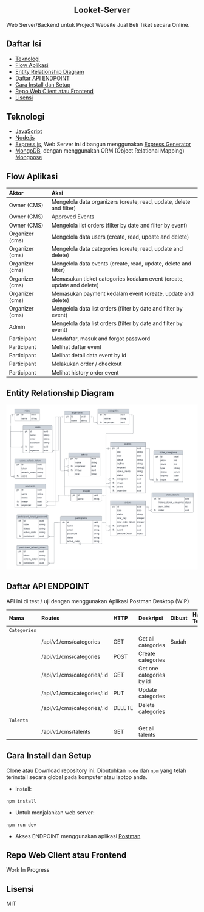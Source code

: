 <h2 align="center">Looket-Server</h2>

Web Server/Backend untuk Project Website Jual Beli Tiket secara Online.

## Daftar Isi

- [Teknologi](#teknologi)
- [Flow Aplikasi](#flow-aplikasi)
- [Entity Relationship Diagram](#entity-relationship-diagram)
- [Daftar API ENDPOINT](#daftar-api-endpoint)
- [Cara Install dan Setup](#cara-install-dan-setup)
- [Repo Web Client atau Frontend](#)
- [Lisensi](#lisensi)

## Teknologi
- [JavaScript](https://www.javascript.com/)
- [Node.js](https://nodejs.org/en/)
- [Express.js](https://expressjs.com/), Web Server ini dibangun menggunakan [Express Generator](https://expressjs.com/en/starter/generator.html)
- [MongoDB](https://www.mongodb.com/), dengan menggunakan ORM (Object Relational Mapping) [Mongoose](https://mongoosejs.com/)

## Flow Aplikasi

| Aktor           | Aksi                                                                    |
| :-------------- | :---------------------------------------------------------------------- |
| Owner (CMS)     | Mengelola data organizers (create, read, update, delete and filter)     |
| Owner (CMS)     | Approved Events                                                         |
| Owner (CMS)     | Mengelola list orders (filter by date and filter by event)              |
| Organizer (cms) | Mengelola data users (create, read, update and delete)                  |
| Organizer (cms) | Mengelola data categories (create, read, update and delete)             |
| Organizer (cms) | Mengelola data events (create, read, update, delete and filter)         |
| Organizer (cms) | Memasukan ticket categories kedalam event (create, update and delete)   |
| Organizer (cms) | Memasukan payment kedalam event (create, update and delete)             |
| Organizer (cms) | Mengelola data list orders (filter by date and filter by event)         |
| Admin           | Mengelola data list orders (filter by date and filter by event)         |
| Participant     | Mendaftar, masuk and forgot password                                    |
| Participant     | Melihat daftar event                                                    |
| Participant     | Melihat detail data event by id                                         |
| Participant     | Melakukan order / checkout                                              |
| Participant     | Melihat history order event                                             |

## Entity Relationship Diagram

<img src="public/images/Looket-Project-ERD.png" >

## Daftar API ENDPOINT

API ini di test / uji dengan menggunakan Aplikasi Postman Desktop (WIP)

| Nama          | Routes                               | HTTP   | Deskripsi                         | Dibuat | Hasil Test | Middleware `Auth` |
| :------------ | :---------------------------------   | :----- | :-------------------------------- | :----- | :--------- | :---------------- |
| `Categories`                                                                                                                                |
|               | /api/v1/cms/categories               | GET    | Get all categories                | Sudah  |            | Ya                |
|               | /api/v1/cms/categories               | POST   | Create categories                 |        |            | Ya                |
|               | /api/v1/cms/categories/:id           | GET    | Get one categories by id          |        |            | Ya                |
|               | /api/v1/cms/categories/:id           | PUT    | Update categories                 |        |            | Ya                |
|               | /api/v1/cms/categories/:id           | DELETE | Delete categories                 |        |            | Ya                |
| `Talents`                                                                                                                                   |
|               | /api/v1/cms/talents                  | GET    | Get all talents                   |        |            | Ya                |

<!--
| `/api/auth/gmail-link`       | GET    | GET gmai link                               | Sudah  | OK         | Tidak             |
 -->

## Cara Install dan Setup

Clone atau Download repository ini. 
Dibutuhkan `node` dan `npm` yang telah terinstall secara global pada komputer atau laptop anda.  

- Install:

`npm install`  

- Untuk menjalankan web server:

`npm run dev`  

- Akses ENDPOINT menggunakan aplikasi [Postman](https://www.postman.com/)

## Repo Web Client atau Frontend

Work In Progress

## Lisensi

MIT
